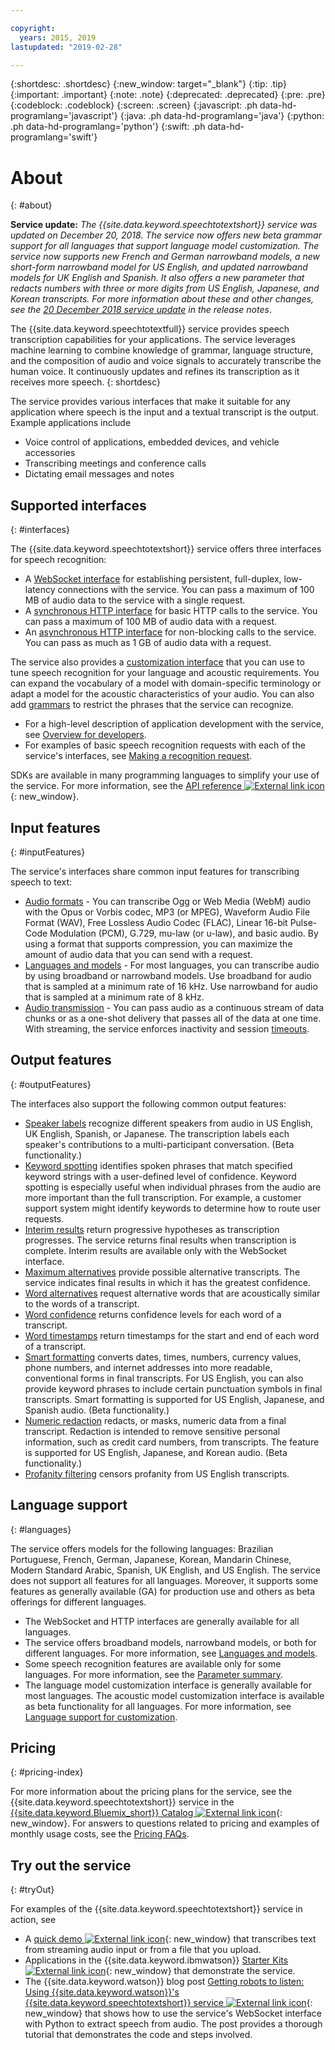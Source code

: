 ```yaml
---

copyright:
  years: 2015, 2019
lastupdated: "2019-02-28"

---
```


{:shortdesc: .shortdesc}
{:new_window: target="_blank"}
{:tip: .tip}
{:important: .important}
{:note: .note}
{:deprecated: .deprecated}
{:pre: .pre}
{:codeblock: .codeblock}
{:screen: .screen}
{:javascript: .ph data-hd-programlang='javascript'}
{:java: .ph data-hd-programlang='java'}
{:python: .ph data-hd-programlang='python'}
{:swift: .ph data-hd-programlang='swift'}

# About
{: #about}

**Service update:** *The {{site.data.keyword.speechtotextshort}} service was updated on December 20, 2018. The service now offers new beta grammar support for all languages that support language model customization. The service now supports new French and German narrowband models, a new short-form narrowband model for US English, and updated narrowband models for UK English and Spanish. It also offers a new parameter that redacts numbers with three or more digits from US English, Japanese, and Korean transcripts. For more information about these and other changes, see the [20 December 2018 service update](/docs/services/speech-to-text/release-notes.html#December2018b) in the release notes*.

The {{site.data.keyword.speechtotextfull}} service provides speech transcription capabilities for your applications. The service leverages machine learning to combine knowledge of grammar, language structure, and the composition of audio and voice signals to accurately transcribe the human voice. It continuously updates and refines its transcription as it receives more speech.
{: shortdesc}

The service provides various interfaces that make it suitable for any application where speech is the input and a textual transcript is the output. Example applications include

-   Voice control of applications, embedded devices, and vehicle accessories
-   Transcribing meetings and conference calls
-   Dictating email messages and notes

## Supported interfaces
{: #interfaces}

The {{site.data.keyword.speechtotextshort}} service offers three interfaces for speech recognition:

-   A [WebSocket interface](/docs/services/speech-to-text/websockets.html) for establishing persistent, full-duplex, low-latency connections with the service. You can pass a maximum of 100 MB of audio data to the service with a single request.
-   A [synchronous HTTP interface](/docs/services/speech-to-text/http.html) for basic HTTP calls to the service. You can pass a maximum of 100 MB of audio data with a request.
-   An [asynchronous HTTP interface](/docs/services/speech-to-text/async.html) for non-blocking calls to the service. You can pass as much as 1 GB of audio data with a request.

The service also provides a [customization interface](/docs/services/speech-to-text/custom.html) that you can use to tune speech recognition for your language and acoustic requirements. You can expand the vocabulary of a model with domain-specific terminology or adapt a model for the acoustic characteristics of your audio. You can also add [grammars](/docs/services/speech-to-text/grammar.html) to restrict the phrases that the service can recognize.

-   For a high-level description of application development with the service, see [Overview for developers](/docs/services/speech-to-text/developer-overview.html).
-   For examples of basic speech recognition requests with each of the service's interfaces, see [Making a recognition request](/docs/services/speech-to-text/basic-request.html).

SDKs are available in many programming languages to simplify your use of the service. For more information, see the [API reference ![External link icon](../../icons/launch-glyph.svg "External link icon")](https://{DomainName}/apidocs/speech-to-text){: new_window}.

## Input features
{: #inputFeatures}

The service's interfaces share common input features for transcribing speech to text:

-   [Audio formats](/docs/services/speech-to-text/audio-formats.html) - You can transcribe Ogg or Web Media (WebM) audio with the Opus or Vorbis codec, MP3 (or MPEG), Waveform Audio File Format (WAV), Free Lossless Audio Codec (FLAC), Linear 16-bit Pulse-Code Modulation (PCM), G.729, mu-law (or u-law), and basic audio. By using a format that supports compression, you can maximize the amount of audio data that you can send with a request.
-   [Languages and models](/docs/services/speech-to-text/models.html) - For most languages, you can transcribe audio by using broadband or narrowband models. Use broadband for audio that is sampled at a minimum rate of 16 kHz. Use narrowband for audio that is sampled at a minimum rate of 8 kHz.
-   [Audio transmission](/docs/services/speech-to-text/input.html#transmission) - You can pass audio as a continuous stream of data chunks or as a one-shot delivery that passes all of the data at one time. With streaming, the service enforces inactivity and session [timeouts](/docs/services/speech-to-text/input.html#timeouts).

## Output features
{: #outputFeatures}

The interfaces also support the following common output features:

-   [Speaker labels](/docs/services/speech-to-text/output.html#speaker_labels) recognize different speakers from audio in US English, UK English, Spanish, or Japanese. The transcription labels each speaker's contributions to a multi-participant conversation. (Beta functionality.)
-   [Keyword spotting](/docs/services/speech-to-text/output.html#keyword_spotting) identifies spoken phrases that match specified keyword strings with a user-defined level of confidence. Keyword spotting is especially useful when individual phrases from the audio are more important than the full transcription. For example, a customer support system might identify keywords to determine how to route user requests.
-   [Interim results](/docs/services/speech-to-text/output.html#interim) return progressive hypotheses as transcription progresses. The service returns final results when transcription is complete. Interim results are available only with the WebSocket interface.
-   [Maximum alternatives](/docs/services/speech-to-text/output.html#max_alternatives) provide possible alternative transcripts. The service indicates final results in which it has the greatest confidence.
-   [Word alternatives](/docs/services/speech-to-text/output.html#word_alternatives) request alternative words that are acoustically similar to the words of a transcript.
-   [Word confidence](/docs/services/speech-to-text/output.html#word_confidence) returns confidence levels for each word of a transcript.
-   [Word timestamps](/docs/services/speech-to-text/output.html#word_timestamps) return timestamps for the start and end of each word of a transcript.
-   [Smart formatting](/docs/services/speech-to-text/output.html#smart_formatting) converts dates, times, numbers, currency values, phone numbers, and internet addresses into more readable, conventional forms in final transcripts. For US English, you can also provide keyword phrases to include certain punctuation symbols in final transcripts. Smart formatting is supported for US English, Japanese, and Spanish audio. (Beta functionality.)
-   [Numeric redaction](/docs/services/speech-to-text/output.html#redaction) redacts, or masks, numeric data from a final transcript. Redaction is intended to remove sensitive personal information, such as credit card numbers, from transcripts. The feature is supported for US English, Japanese, and Korean audio. (Beta functionality.)
-   [Profanity filtering](/docs/services/speech-to-text/output.html#profanity_filter) censors profanity from US English transcripts.

## Language support
{: #languages}

The service offers models for the following languages: Brazilian Portuguese, French, German, Japanese, Korean, Mandarin Chinese, Modern Standard Arabic, Spanish, UK English, and US English. The service does not support all features for all languages. Moreover, it supports some features as generally available (GA) for production use and others as beta offerings for different languages.

-   The WebSocket and HTTP interfaces are generally available for all languages.
-   The service offers broadband models, narrowband models, or both for different languages. For more information, see [Languages and models](/docs/services/speech-to-text/models.html).
-   Some speech recognition features are available only for some languages. For more information, see the [Parameter summary](/docs/services/speech-to-text/summary.html).
-   The language model customization interface is generally available for most languages. The acoustic model customization interface is available as beta functionality for all languages. For more information, see [Language support for customization](/docs/services/speech-to-text/custom.html#languageSupport).

## Pricing
{: #pricing-index}

For more information about the pricing plans for the service, see the {{site.data.keyword.speechtotextshort}} service in the [{{site.data.keyword.Bluemix_short}} Catalog ![External link icon](../../icons/launch-glyph.svg "External link icon")](https://{DomainName}/catalog/services/speech-to-text){: new_window}. For answers to questions related to pricing and examples of monthly usage costs, see the [Pricing FAQs](/docs/services/speech-to-text/faq-pricing.html).

## Try out the service
{: #tryOut}

For examples of the {{site.data.keyword.speechtotextshort}} service in action, see

-   A [quick demo ![External link icon](../../icons/launch-glyph.svg "External link icon")](https://speech-to-text-demo.ng.bluemix.net/){: new_window} that transcribes text from streaming audio input or from a file that you upload.
-   Applications in the {{site.data.keyword.ibmwatson}} [Starter Kits ![External link icon](../../icons/launch-glyph.svg "External link icon")](http://www.ibm.com/watson/developercloud/starter-kits.html){: new_window} that demonstrate the service.
-   The {{site.data.keyword.watson}} blog post [Getting robots to listen: Using {{site.data.keyword.watson}}'s {{site.data.keyword.speechtotextshort}} service ![External link icon](../../icons/launch-glyph.svg "External link icon")](https://www.ibm.com/blogs/watson/2016/07/getting-robots-listen-using-watsons-speech-text-service/){: new_window} that shows how to use the service's WebSocket interface with Python to extract speech from audio. The post provides a thorough tutorial that demonstrates the code and steps involved.
